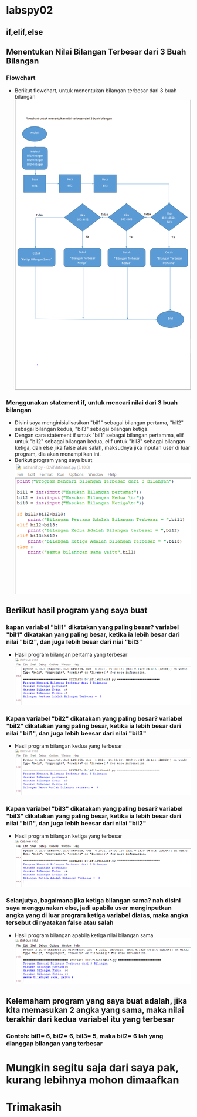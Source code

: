 # labspy02
## if,elif,else
## Menentukan Nilai Bilangan Terbesar dari 3 Buah Bilangan
### Flowchart 
- Berikut flowchart, untuk menentukan bilangan terbesar dari 3 buah bilangan
![gambar1](ss/ss1.png)
### Menggunakan statement if, untuk mencari nilai dari 3 buah bilangan
- Disini saya menginisialisasikan "bil1" sebagai bilangan pertama, "bil2" sebagai bilangan kedua, "bil3" sebagai bilangan ketiga.
- Dengan cara statement if untuk "bil1" sebagai bilangan pertamma, elif untuk "bil2" sebagai bilangan kedua, elif untuk "bil3" sebagai bilangan ketiga, dan else jika false atau salah, maksudnya jika inputan user di luar program, dia akan menampilkan ini.
- Berikut program yang saya buat
![gambar2](ss/ss2.png)
 ## Beriikut hasil program yang saya buat
 ### kapan variabel "bil1" dikatakan yang paling besar? variabel "bil1" dikatakan yang paling besar, ketika ia lebih besar dari nilai "bil2", dan juga lebih besar dari niai "bil3"
- Hasil program bilangan pertama yang terbesar
![gambar3](ss/ss3.png)
### Kapan variabel "bil2" dikatakam yang paling besar? variabel "bil2" dikatakan yang paling besar, ketika ia lebih besar dari nilai "bil1", dan juga lebih beesar dari nilai "bil3"
- Hasil program bilangan kedua yang terbesar
![gambar4](ss/ss4.png)
### Kapan variabel "bil3" dikatakam yang paling besar? variabel "bil3" dikatakan yang paling besar, ketika ia lebih besar dari nilai "bil1", dan juga lebih beesar dari nilai "bil2"
- Hasil program bilangan ketiga yang terbesar
![gambar5](ss/ss5.png)
### Selanjutya, bagaimana jika ketiga bilangan sama? nah disini saya menggunakan else, jadi apabila user menginputkan angka yang di luar program ketiga variabel diatas, maka angka tersebut di nyatakan false atau salah 
- Hasil program bilangan apabila ketiga nilai bilangan sama
![gambar6](ss/ss6.png)
## Kelemaham program yang saya buat adalah, jika kita memasukan 2 angka yang sama, maka nilai terakhir dari kedua variabel itu yang terbesar
### Contoh: bil1= 6, bil2= 6, bil3= 5, maka bil2= 6 lah yang dianggap bilangan yang terbesar

# Mungkin segitu saja dari saya pak, kurang lebihnya mohon dimaafkan 
# Trimakasih